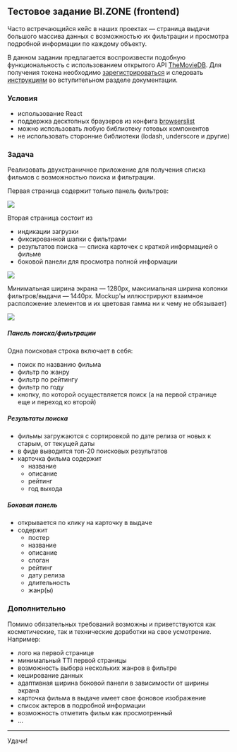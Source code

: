 ## Тестовое задание BI.ZONE (frontend)

Часто встречающийся кейс в наших проектах — страница выдачи большого массива данных с возможностью их фильтрации и просмотра подробной информации по каждому объекту. 

В данном задании предлагается воспроизвести подобную функциональность с использованием открытого API [TheMovieDB](https://developers.themoviedb.org/3/discover/movie-discover). Для получения токена необходимо [зарегистрироваться](https://www.themoviedb.org/account/signup) и следовать [инструкциям](https://developers.themoviedb.org/3/getting-started/introduction) во вступительном разделе документации.

### Условия

* использование React
* поддержка десктопных браузеров из конфига [browserslist](.browserslistrc)
* можно использовать любую библиотеку готовых компонентов
* не использовать сторонние библиотеки (lodash, underscore и другие)


### Задача

Реализовать двухстраничное приложение для получения списка фильмов с возможностью поиска и фильтрации.

Первая страница содержит только панель фильтров:

![](start-page.png)

Вторая страница состоит из

* индикации загрузки
* фиксированной шапки с фильтрами
* результатов поиска — списка карточек с краткой информацией о фильме
* боковой панели для просмотра полной информации

![](main-page_1.png)

Минимальная ширина экрана — 1280px, максимальная ширина колонки фильтров/выдачи — 1440px.  Mockup'ы иллюстрируют взаимное расположение элементов и их цветовая гамма ни к чему не обязывает)

![](main-page_2.png)

##### Панель поиска/фильтрации

Одна поисковая строка включает в себя:

* поиск по названию фильма
* фильтр по жанру
* фильтр по рейтингу
* фильтр по году
* кнопку, по которой осуществляется поиск (а на первой странице еще и переход ко второй)

##### Результаты поиска

* фильмы загружаются с сортировкой по дате релиза от новых к старым, от текущей даты
* в фиде выводится топ-20 поисковых результатов
* карточка фильма содержит
	* название
	* описание
	* рейтинг
	* год выхода

##### Боковая панель

* открывается по клику на карточку в выдаче
* содержит
	* постер
	* название
	* описание
	* слоган
	* рейтинг
	* дату релиза
	* длительность
	* жанр(ы)


### Дополнительно

Помимо обязательных требований возможны и приветствуются как косметические, так и технические доработки на свое усмотрение. Например:

* лого на первой странице
* минимальный TTI первой страницы
* возможность выбора нескольких жанров в фильтре
* кеширование данных
* адаптивная ширина боковой панели в зависимости от ширины экрана
* карточка фильма в выдаче имеет свое фоновое изображение
* список актеров в подробной информации
* возможность отметить фильм как просмотренный
* ...

___

Удачи!
